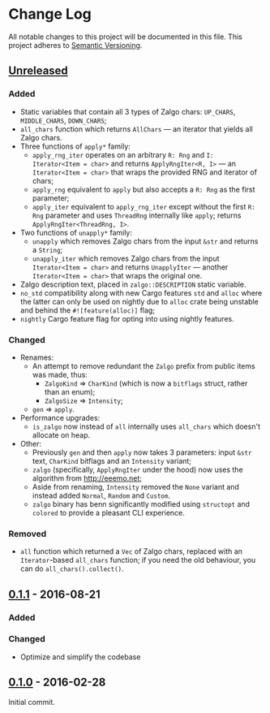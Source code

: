 # Change Log
All notable changes to this project will be documented in this file.
This project adheres to [Semantic Versioning](http://semver.org/).

## [Unreleased]

### Added

- Static variables that contain all 3 types of Zalgo chars: `UP_CHARS`, `MIDDLE_CHARS`,
  `DOWN_CHARS`;
- `all_chars` function which returns `AllChars` — an iterator that yields all Zalgo chars.
- Three functions of `apply*` family:
  * `apply_rng_iter` operates on an arbitrary `R: Rng` and `I: Iterator<Item = char>` and returns
    `ApplyRngIter<R, I>` — an `Iterator<Item = char>` that wraps the provided RNG and iterator of
    chars;
  * `apply_rng` equivalent to `apply` but also accepts a `R: Rng` as the first parameter;
  * `apply_iter` equivalent to `apply_rng_iter` except without the first `R: Rng` parameter and uses
    `ThreadRng` internally like `apply`; returns `ApplyRngIter<ThreadRng, I>`.
- Two functions of `unapply*` family:
  * `unapply` which removes Zalgo chars from the input `&str` and returns a `String`;
  * `unapply_iter` which removes Zalgo chars from the input `Iterator<Item = char>` and returns
    `UnapplyIter` — another `Iterator<Item = char>` that wraps the original one.
- Zalgo description text, placed in `zalgo::DESCRIPTION` static variable.
- `no_std` compatibility along with new Cargo features `std` and `alloc` where the latter can only
  be used on nightly due to `alloc` crate being unstable and behind the `#![feature(alloc)]` flag;
- `nightly` Cargo feature flag for opting into using nightly features.

### Changed

- Renames:
  * An attempt to remove redundant the `Zalgo` prefix from public items was made, thus:
    + `ZalgoKind` => `CharKind` (which is now a `bitflags` struct, rather than an enum);
    + `ZalgoSize` => `Intensity`;
  * `gen` => `apply`.
- Performance upgrades:
  * `is_zalgo` now instead of `all` internally uses `all_chars` which doesn't allocate on heap.
- Other:
  * Previously `gen` and then `apply` now takes 3 parameters: input `&str` text, `CharKind` bitflags
    and an `Intensity` variant;
  * `zalgo` (specifically, `ApplyRngIter` under the hood) now uses the algorithm from
    <http://eeemo.net>;
  * Aside from renaming, `Intensity` removed the `None` variant and instead added `Normal`, `Random`
    and `Custom`.
  * `zalgo` binary has benn significantly modified using `structopt` and `colored` to provide a
    pleasant CLI experience.

### Removed

- `all` function which returned a `Vec` of Zalgo chars, replaced with an `Iterator`-based
  `all_chars` function; if you need the old behaviour, you can do `all_chars().collect()`.

## [0.1.1] - 2016-08-21

### Added

### Changed

- Optimize and simplify the codebase

## [0.1.0] - 2016-02-28

Initial commit.

[Unreleased]: https://github.com/zeyla/zalgo.rs/compare/v0.1.1...master
[0.1.1]: https://github.com/zeyla/zalgo.rs/compare/v0.1.0...v0.1.1
[0.1.0]: https://github.com/zeyla/zalgo.rs/tree/v0.1.0
